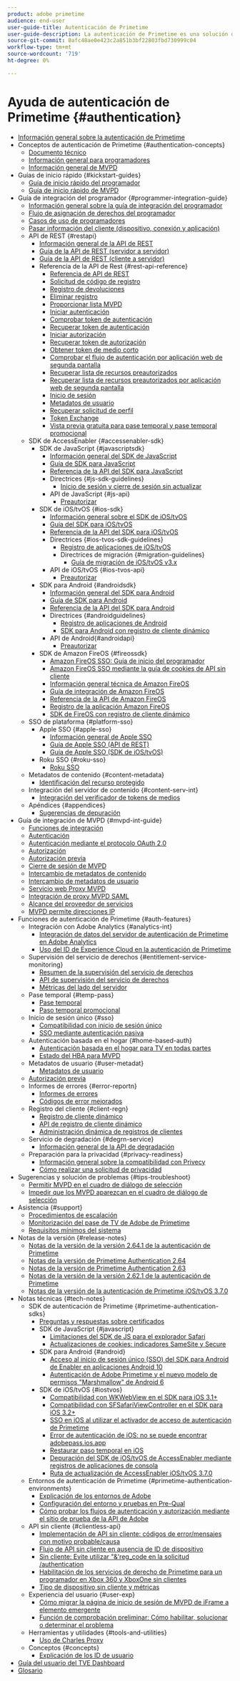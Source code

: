 ```yaml
---
product: adobe primetime
audience: end-user
user-guide-title: Autenticación de Primetime
user-guide-description: La autenticación de Primetime es una solución de asignación de derechos para TV en todas partes, que proporciona un marco modular para determinar si alguien que solicita acceso a un recurso tiene derecho a él.
source-git-commit: 0afc48ae0e423c2a851b3bf22803fbd730999c04
workflow-type: tm+mt
source-wordcount: '719'
ht-degree: 0%

---
```



# Ayuda de autenticación de Primetime {#authentication}

+ [Información general sobre la autenticación de Primetime](home.md)
+ Conceptos de autenticación de Primetime {#authentication-concepts}
   + [Documento técnico](technical-paper.md)
   + [Información general para programadores](programmer-overview.md)
   + [Información general de MVPD](mvpd-overview.md)
+ Guías de inicio rápido {#kickstart-guides}
   + [Guía de inicio rápido del programador](programmer-kickstart-guide.md)
   + [Guía de inicio rápido de MVPD](mvpd-kickstart-guide.md)
+ Guía de integración del programador {#programmer-integration-guide}
   + [Información general sobre la guía de integración del programador](programmer-integration-guide-overview.md)
   + [Flujo de asignación de derechos del programador](entitlement-flow.md)
   + [Casos de uso de programadores](programmer-use-cases.md)
   + [Pasar información del cliente (dispositivo, conexión y aplicación)](passing-client-information-device-connection-and-application.md)
   + API de REST {#restapi}
      + [Información general de la API de REST](rest-api-overview.md)
      + [Guía de la API de REST (servidor a servidor)](rest-api-cookbook-servertoserver.md)
      + [Guía de la API de REST (cliente a servidor)](rest-api-cookbook-clienttoserver.md)
      + Referencia de la API de Rest {#rest-api-reference}
         + [Referencia de API de REST](rest-api-reference.md)
         + [Solicitud de código de registro](registration-code-request.md)
         + [Registro de devoluciones](return-registration-record.md)
         + [Eliminar registro](delete-registration-record.md)
         + [Proporcionar lista MVPD](provide-mvpd-list.md)
         + [Iniciar autenticación](initiate-authentication.md)
         + [Comprobar token de autenticación](check-authentication-token.md)
         + [Recuperar token de autenticación](retrieve-authentication-token.md)
         + [Iniciar autorización](initiate-authorization.md)
         + [Recuperar token de autorización](retrieve-authorization-token.md)
         + [Obtener token de medio corto](obtain-short-media-token.md)
         + [Comprobar el flujo de autenticación por aplicación web de segunda pantalla](check-authentication-flow-by-second-screen-web-app.md)
         + [Recuperar lista de recursos preautorizados](retrieve-list-of-preauthorized-resources.md)
         + [Recuperar lista de recursos preautorizados por aplicación web de segunda pantalla](retrieve-list-of-preauthorized-resources-by-second-screen-web-app.md)
         + [Inicio de sesión](initiate-logout.md)
         + [Metadatos de usuario](user-metadata.md)
         + [Recuperar solicitud de perfil](retrieve-profilerequest.md)
         + [Token Exchange](token-exchange.md)
         + [Vista previa gratuita para pase temporal y pase temporal promocional](free-preview-for-temp-pass-and-promotional-temp-pass.md)
   + SDK de AccessEnabler {#accessenabler-sdk}
      + SDK de JavaScript {#javascriptsdk}
         + [Información general del SDK de JavaScript](javascript-sdk-overview.md)
         + [Guía de SDK para JavaScript](javascript-sdk-cookbook.md)
         + [Referencia de la API del SDK para JavaScript](javascript-sdk-api-reference.md)
         + Directrices {#js-sdk-guidelines}
            + [Inicio de sesión y cierre de sesión sin actualizar](refreshless-login-and-logout.md)
         + API de JavaScript {#js-api}
            + [Preautorizar](js-preauthorize.md)
      + SDK de iOS/tvOS {#ios-sdk}
         + [Información general sobre el SDK de iOS/tvOS](iostvos-sdk-overview.md)
         + [Guía del SDK para iOS/tvOS](iostvos-sdk-cookbook.md)
         + [Referencia de la API del SDK para iOS/tvOS](iostvos-sdk-api-reference.md)
         + Directrices {#ios-tvos-sdk-guidelines}
            + [Registro de aplicaciones de iOS/tvOS](iostvos-application-registration.md)
            + Directrices de migración {#migration-guidelines}
               + [Guía de migración de iOS/tvOS v3.x](iostvos-v3x-migration-guide.md)
         + API de iOS/tvOS {#ios-tvos-api}
            + [Preautorizar](preauthorize.md)
      + SDK para Android {#androidsdk}
         + [Información general del SDK para Android](android-sdk-overview.md)
         + [Guía de SDK para Android](android-sdk-cookbook.md)
         + [Referencia de la API del SDK para Android](android-sdk-api-reference.md)
         + Directrices {#androidguidelines}
            + [Registro de aplicaciones de Android](android-application-registration.md)
            + [SDK para Android con registro de cliente dinámico](android-sdk-with-dynamic-client-registration.md)
         + API de Android{#androidapi}
            + [Preautorizar](preauthorize-android.md)
      + SDK de Amazon FireOS {#fireossdk}
         + [Amazon FireOS SSO: Guía de inicio del programador](amazon-firetv-sso-programmer-kickoff-guide.md)
         + [Amazon FireOS SSO mediante la guía de cookies de API sin cliente](amazon-fireos-sso-using-clientless-api-cookbook.md)
         + [Información general técnica de Amazon FireOS](amazon-fireos-technical-overview.md)
         + [Guía de integración de Amazon FireOS](amazon-fireos-integration-cookbook.md)
         + [Referencia de la API de Amazon FireOS](amazon-fireos-native-client-api-reference.md)
         + [Registro de la aplicación Amazon FireOS](amazon-fireos-application-registration.md)
         + [SDK de FireOS con registro de cliente dinámico](fireos-sdk-with-dynamic-client-registration.md)
   + SSO de plataforma {#platform-sso}
      + Apple SSO {#apple-sso}
         + [Información general de Apple SSO](apple-sso-overview.md)
         + [Guía de Apple SSO (API de REST)](apple-sso-cookbook-rest-api.md)
         + [Guía de Apple SSO (SDK de iOS/tvOS)](apple-sso-cookbook-iostvos-sdk.md)
      + Roku SSO {#roku-sso}
         + [Roku SSO](roku-sso-overview.md)
   + Metadatos de contenido {#content-metadata}
      + [Identificación del recurso protegido](identify-protected-resources.md)
   + Integración del servidor de contenido {#content-serv-int}
      + [Integración del verificador de tokens de medios](media-token-verifier-int.md)
   + Apéndices {#appendices}
      + [Sugerencias de depuración](appendix-b-debugging-tips.md)
+ Guía de integración de MVPD {#mvpd-int-guide}
   + [Funciones de integración](mvpd-integr-features.md)
   + [Autenticación](authn-usecase.md)
   + [Autenticación mediante el protocolo OAuth 2.0](authn-oauth2-protocol.md)
   + [Autorización](authz-usecase.md)
   + [Autorización previa](mvpd-preflight-authz.md)
   + [Cierre de sesión de MVPD](usecase-mvpd-logout.md)
   + [Intercambio de metadatos de contenido](mvpd-content-metadata-exchange.md)
   + [Intercambio de metadatos de usuario](mvpd-user-metadata-exchng.md)
   + [Servicio web Proxy MVPD](proxy-mvpd-webserv.md)
   + [Integración de proxy MVPD SAML](proxy-mvpd-saml-int.md)
   + [Alcance del proveedor de servicios](serv-provider-scoping.md)
   + [MVPD permite direcciones IP](mvpd-listing-ip-addres.md)
+ Funciones de autenticación de Primetime {#auth-features}
   + Integración con Adobe Analytics {#analytics-int}
      + [Integración de datos del servidor de autenticación de Primetime en Adobe Analytics](integrate-authn-servr-data-analytics.md)
      + [Uso del ID de Experience Cloud en la autenticación de Primetime](exp-cloud-id-authn.md)
   + Supervisión del servicio de derechos {#entitlement-service-monitoring}
      + [Resumen de la supervisión del servicio de derechos](entitlement-service-monitoring-overview.md)
      + [API de supervisión del servicio de derechos](entitlement-service-monitoring-api.md)
      + [Métricas del lado del servidor](understanding-serverside-metrics.md)
   + Pase temporal {#temp-pass}
      + [Pase temporal](temp-pass.md)
      + [Paso temporal promocional](promotional-temp-pass.md)
   + Inicio de sesión único {#sso}
      + [Compatibilidad con inicio de sesión único](sso-support.md)
      + [SSO mediante autenticación pasiva](sso-passive-authn.md)
   + Autenticación basada en el hogar {#home-based-auth}
      + [Autenticación basada en el hogar para TV en todas partes](home-based-authn-tve.md)
      + [Estado del HBA para MVPD](hba-status-mvpds.md)
   + Metadatos de usuario {#user-metadat}
      + [Metadatos de usuario](user-metadata-feature.md)
   + [Autorización previa](preflight-authz.md)
   + Informes de errores {#error-reportn}
      + [Informes de errores](error-reporting.md)
      + [Códigos de error mejorados](enhanced-error-codes.md)
   + Registro del cliente {#client-regn}
      + [Registro de cliente dinámico](dynamic-client-registration.md)
      + [API de registro de cliente dinámico](dynamic-client-registration-api.md)
      + [Administración dinámica de registros de clientes](dynamic-client-registration-management.md)
   + Servicio de degradación {#degrn-service}
      + [Información general de la API de degradación](degradation-api-overview.md)
   + Preparación para la privacidad {#privacy-readiness}
      + [Información general sobre la compatibilidad con Privecy](privacy-supp-overview.md)
      + [Cómo realizar una solicitud de privacidad](make-privacy-req.md)
+ Sugerencias y solución de problemas {#tips-troubleshoot}
   + [Permitir MVPD en el cuadro de diálogo de selección](allow-mvpd-selectn-dialog.md)
   + [Impedir que los MVPD aparezcan en el cuadro de diálogo de selección](prevent-mvpd-selectn-dialog.md)
+ Asistencia {#support}
   + [Procedimientos de escalación](escalation-procedures.md)
   + [Monitorización del pase de TV de Adobe de Primetime](monitoring-adobe-pay-tv-pass.md)
   + [Requisitos mínimos del sistema](minimum-system-requirements.md)
+ Notas de la versión {#release-notes}
   + [Notas de la versión de la versión 2.64.1 de la autenticación de Primetime](auth-rn-2641.md)
   + [Notas de la versión de Primetime Authentication 2.64](auth-rn-264.md)
   + [Notas de la versión de Primetime Authentication 2.63](auth-rn-263.md)
   + [Notas de la versión de la versión 2.62.1 de la autenticación de Primetime](auth-rn-2621.md)
   + [Notas de la versión de la autenticación de Primetime iOS/tvOS 3.7.0](authn-rn-ios-tvos-370.md)
+ Notas técnicas {#tech-notes}
   + SDK de autenticación de Primetime {#primetime-authentication-sdks}
      + [Preguntas y respuestas sobre certificados](certificates-qa.md)
      + SDK de JavaScript {#javascript}
         + [Limitaciones del SDK de JS para el explorador Safari](js-sdk-limitations-for-safari-browser.md)
         + [Actualizaciones de cookies: indicadores SameSite y Secure](cookies-updates--samesite-and-secure-flags.md)
      + SDK para Android {#android}
         + [Acceso al inicio de sesión único (SSO) del SDK para Android de Enabler en aplicaciones Android 10](access-enabler-android-sdk-single-signon-sso-on-android-10-devices.md)
         + [Autenticación de Adobe Primetime y el nuevo modelo de permisos &quot;Marshmallow&quot; de Android 6](adobe-primetime-authentication-and-the-android-6-marshmallow-new-permissions-model.md)
      + SDK de iOS/tvOS {#iostvos}
         + [Compatibilidad con WKWebView en el SDK para iOS 3.1+](wkwebview-support-on-ios-sdk-31.md)
         + [Compatibilidad con SFSafariViewController en el SDK para iOS 3.2+](sfsafariviewcontroller-support-on-ios-sdk-32.md)
         + [SSO en iOS al utilizar el activador de acceso de autenticación de Primetime](sso-on-ios-when-using-the-primetime-authentication-access-enabler.md)
         + [Error de autenticación de iOS: no se puede encontrar adobepass.ios.app](ios-authentication-error-adobepassiosapp-cannot-be-found.md)
         + [Restaurar paso temporal en iOS](reset-temp-pass-on-ios.md)
         + [Depuración del SDK de iOS/tvOS de AccessEnabler mediante registros de aplicaciones de consola](debugging-the-accessenabler-iostvos-sdk-using-console-app-logs.md)
         + [Ruta de actualización de AccessEnabler iOS/tvOS 3.7.0](accessenabler-iostvos-370-upgrade-path.md)
   + Entornos de autenticación de Primetime {#primetime-authentication-environments}
      + [Explicación de los entornos de Adobe](understanding-the-adobe-environments.md)
      + [Configuración del entorno y pruebas en Pre-Qual](setting-up-your-environment-and-testing-in-prequal.md)
      + [Cómo probar los flujos de autenticación y autorización mediante el sitio de prueba de la API de Adobe](test-authn-authz-flows-using-adobes-api-test-site.md)
   + API sin cliente {#clientless-api}
      + [Implementación de API sin cliente: códigos de error/mensajes con motivo probable/causa](clientless-api-implementation-error-codes--messages-with-probable-reason--cause.md)
      + [Flujo de API sin cliente en ausencia de ID de dispositivo](clientless-api-flow-in-the-absence-of-device-id.md)
      + [Sin cliente: Evite utilizar &quot;&amp;&#39;reg_code en la solicitud /authentication](clientless-avoid-using-reg-code-in-authenticate-request.md)
      + [Habilitación de los servicios de derecho de Primetime para un programador en Xbox 360 y XboxOne sin clientes](enabling-primetime-entitlement-services-for-a-programmer-on-xbox-360-and-xboxone-clientless-solution.md)
      + [Tipo de dispositivo sin cliente y métricas](benefits-of-using-the-clientless-devicetype-parameter-in-pass-metrics.md)
   + Experiencia del usuario {#user-exp}
      + [Cómo migrar la página de inicio de sesión de MVPD de iFrame a elemento emergente](migr-mvpd-login-iframe-popup.md)
      + [Función de comprobación preliminar: Cómo habilitar, solucionar o determinar el problema](preflight-feature.md)
   + Herramientas y utilidades {#tools-and-utilities}
      + [Uso de Charles Proxy](using-charles-proxy.md)
   + Conceptos {#concepts}
      + [Explicación de los ID de usuario](understanding-user-ids.md)
+ [Guía del usuario del TVE Dashboard](tve-dashboard-user-guide.md)
+ [Glosario](glossary.md)
